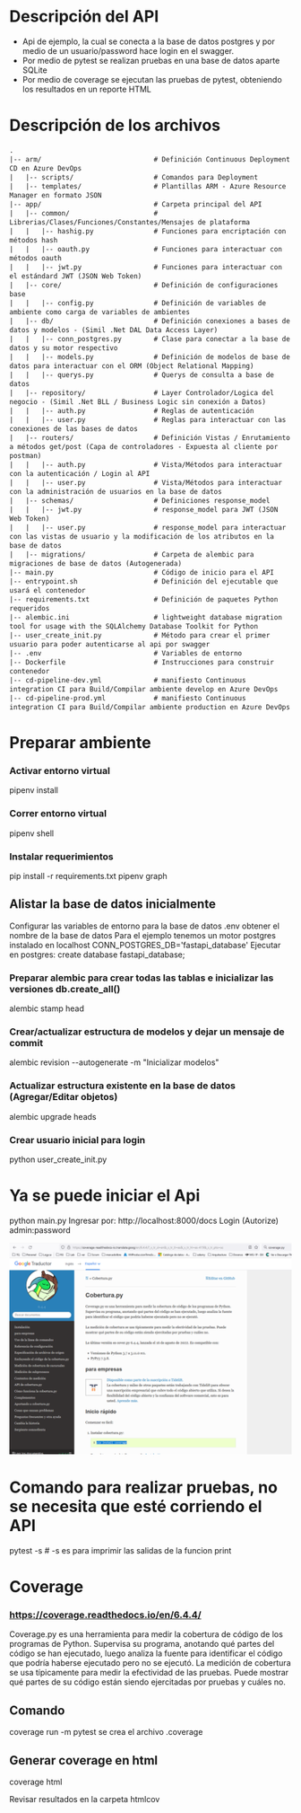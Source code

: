 # Descripción del API

- Api de ejemplo, la cual se conecta a la base de datos postgres y por medio de un usuario/password hace login en el swagger.
- Por medio de pytest se realizan pruebas en una base de datos aparte SQLite
- Por medio de coverage se ejecutan las pruebas de pytest, obteniendo los resultados en un reporte HTML

# Descripción de los archivos
    .
    |-- arm/                            # Definición Continuous Deployment CD en Azure DevOps
    |   |-- scripts/                    # Comandos para Deployment
    |   |-- templates/                  # Plantillas ARM - Azure Resource Manager en formato JSON
    |-- app/                            # Carpeta principal del API
    |   |-- common/                     # Librerias/Clases/Funciones/Constantes/Mensajes de plataforma
    |   |   |-- hashig.py               # Funciones para encriptación con métodos hash
    |   |   |-- oauth.py                # Funciones para interactuar con métodos oauth
    |   |   |-- jwt.py                  # Funciones para interactuar con el estándard JWT (JSON Web Token)
    |   |-- core/                       # Definición de configuraciones base
    |   |   |-- config.py               # Definición de variables de ambiente como carga de variables de ambientes
    |   |-- db/                         # Definición conexiones a bases de datos y modelos - (Simil .Net DAL Data Access Layer)
    |   |   |-- conn_postgres.py        # Clase para conectar a la base de datos y su motor respectivo
    |   |   |-- models.py               # Definición de modelos de base de datos para interactuar con el ORM (Object Relational Mapping)
    |   |   |-- querys.py               # Querys de consulta a base de datos
    |   |-- repository/                 # Layer Controlador/Logica del negocio - (Simil .Net BLL / Business Logic sin conexión a Datos)
    |   |   |-- auth.py                 # Reglas de autenticación
    |   |   |-- user.py                 # Reglas para interactuar con las conexiones de las bases de datos
    |   |-- routers/                    # Definición Vistas / Enrutamiento a métodos get/post (Capa de controladores - Expuesta al cliente por postman)
    |   |   |-- auth.py                 # Vista/Métodos para interactuar con la autenticación / Login al API
    |   |   |-- user.py                 # Vista/Métodos para interactuar con la administración de usuarios en la base de datos
    |   |-- schemas/                    # Definiciones response_model
    |   |   |-- jwt.py                  # response_model para JWT (JSON Web Token)
    |   |   |-- user.py                 # response_model para interactuar con las vistas de usuario y la modificación de los atributos en la base de datos
    |   |-- migrations/                 # Carpeta de alembic para migraciones de base de datos (Autogenerada)
    |-- main.py                         # Código de inicio para el API
    |-- entrypoint.sh                   # Definición del ejecutable que usará el contenedor
    |-- requirements.txt                # Definición de paquetes Python requeridos
    |-- alembic.ini                     # lightweight database migration tool for usage with the SQLAlchemy Database Toolkit for Python
    |-- user_create_init.py             # Método para crear el primer usuario para poder autenticarse al api por swagger
    |-- .env                            # Variables de entorno
    |-- Dockerfile                      # Instrucciones para construir contenedor
    |-- cd-pipeline-dev.yml             # manifiesto Continuous integration CI para Build/Compilar ambiente develop en Azure DevOps
    |-- cd-pipeline-prod.yml            # manifiesto Continuous integration CI para Build/Compilar ambiente production en Azure DevOps

# Preparar ambiente

### Activar entorno virtual
pipenv install

### Correr entorno virtual
pipenv shell

### Instalar requerimientos
pip install -r requirements.txt
pipenv graph

## Alistar la base de datos inicialmente
Configurar las variables de entorno para la base de datos .env obtener el nombre de la base de datos
Para el ejemplo tenemos un motor postgres instalado en localhost
CONN_POSTGRES_DB='fastapi_database'
Ejecutar en postgres: create database fastapi_database;

### Preparar alembic para crear todas las tablas e inicializar las versiones db.create_all()
alembic stamp head

### Crear/actualizar estructura de modelos y dejar un mensaje de commit
alembic revision --autogenerate -m "Inicializar modelos"

### Actualizar estructura existente en la base de datos (Agregar/Editar objetos)
alembic upgrade heads

### Crear usuario inicial para login
python user_create_init.py

# Ya se puede iniciar el Api
python main.py
Ingresar por: http://localhost:8000/docs
Login (Autorize) admin:password

![Alt text](/fotos/Screenshot_1.png?raw=true)

# Comando para realizar pruebas, no se necesita que esté corriendo el API
pytest -s # -s es para imprimir las salidas de la funcion print

# Coverage
### https://coverage.readthedocs.io/en/6.4.4/
Coverage.py es una herramienta para medir la cobertura de código de los programas de Python.
Supervisa su programa, anotando qué partes del código se han ejecutado, luego analiza la fuente para identificar el código que podría haberse ejecutado pero no se ejecutó.
La medición de cobertura se usa típicamente para medir la efectividad de las pruebas.
Puede mostrar qué partes de su código están siendo ejercitadas por pruebas y cuáles no.

## Comando
coverage run -m pytest
se crea el archivo .coverage

## Generar coverage en html
coverage html

Revisar resultados en la carpeta htmlcov